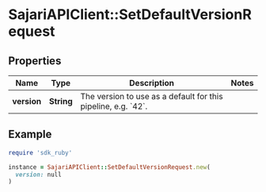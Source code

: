 # SajariAPIClient::SetDefaultVersionRequest

## Properties

| Name | Type | Description | Notes |
| ---- | ---- | ----------- | ----- |
| **version** | **String** | The version to use as a default for this pipeline, e.g. &#x60;42&#x60;. |  |

## Example

```ruby
require 'sdk_ruby'

instance = SajariAPIClient::SetDefaultVersionRequest.new(
  version: null
)
```

